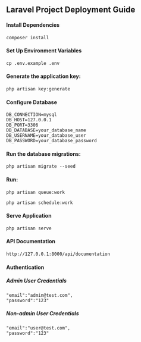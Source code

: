 ## Laravel Project Deployment Guide

#### Install Dependencies

```
composer install
```

#### Set Up Environment Variables

```
cp .env.example .env
```

#### Generate the application key:

```
php artisan key:generate
```

#### Configure Database

```
DB_CONNECTION=mysql
DB_HOST=127.0.0.1
DB_PORT=3306
DB_DATABASE=your_database_name
DB_USERNAME=your_database_user
DB_PASSWORD=your_database_password
```

#### Run the database migrations:

```
php artisan migrate --seed
```

#### Run:

```
php artisan queue:work
```

```
php artisan schedule:work
```

#### Serve Application

```
php artisan serve
```

#### API Documentation

```
http://127.0.0.1:8000/api/documentation
```

#### Authentication

##### Admin User Credentials

```
"email":"admin@test.com",
"password":"123"
```

##### Non-admin User Credentials

```
"email":"user@test.com",
"password":"123"
```
